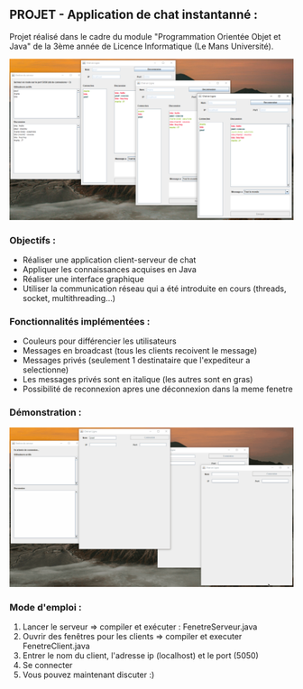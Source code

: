 ## PROJET - Application de chat instantanné :
Projet réalisé dans le cadre du module "Programmation Orientée Objet et Java" de la 3ème année de Licence Informatique (Le Mans Université).


![capture](doc/capture.png)


### Objectifs :

* Réaliser une application client-serveur de chat
* Appliquer les connaissances acquises en Java
* Réaliser une interface graphique
* Utiliser la communication réseau qui a été introduite en cours (threads, socket, multithreading...)

### Fonctionnalités implémentées :

* Couleurs pour différencier les utilisateurs
* Messages en broadcast (tous les clients recoivent le message)
* Messages privés (seulement 1 destinataire que l'expediteur a selectionne)
* Les messages privés sont en italique (les autres sont en gras)
* Possibilité de reconnexion apres une déconnexion dans la meme fenetre


### Démonstration :

![alt text](doc/demo3.gif)

### Mode d'emploi :

1. Lancer le serveur => compiler et exécuter : FenetreServeur.java
2. Ouvrir des fenêtres pour les clients => compiler et executer FenetreClient.java
3. Entrer le nom du client, l'adresse ip (localhost) et le port (5050)
4. Se connecter
5. Vous pouvez maintenant discuter :)

